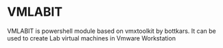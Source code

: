 # VMLABIT
VMLABIT is powershell module based on vmxtoolkit by bottkars. It can be used to create Lab virtual machines in Vmware Workstation
